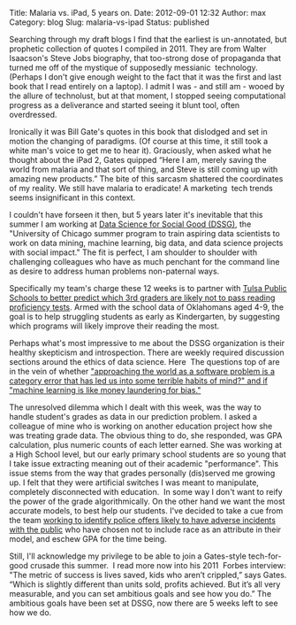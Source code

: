 Title: Malaria vs. iPad, 5 years on.
Date: 2012-09-01 12:32
Author: max
Category: blog
Slug: malaria-vs-ipad
Status: published

Searching through my draft blogs I find that the earliest is un-annotated, but prophetic collection of quotes I compiled in 2011. They are from Walter Isaacson's Steve Jobs biography, that too-strong dose of propaganda that turned me off of the mystique of supposedly messianic  technology. (Perhaps I don't give enough weight to the fact that it was the first and last book that I read entirely on a laptop). I admit I was - and still am - wooed by the allure of technolust, but at that moment, I stopped seeing computational progress as a deliverance and started seeing it blunt tool, often overdressed.

Ironically it was Bill Gate's quotes in this book that dislodged and set in motion the changing of paradigms. (Of course at this time, it still took a white man's voice to get me to hear it). Graciously, when asked what he thought about the iPad 2, Gates quipped “Here I am, merely saving the world from malaria and that sort of thing, and Steve is still coming up with amazing new products.” The bite of this sarcasm shattered the coordinates of my reality. We still have malaria to eradicate! A marketing  tech trends seems insignificant in this context.

I couldn't have forseen it then, but 5 years later it's inevitable that this summer I am working at [Data Science for Social Good (DSSG)](http://dssg.uchicago.edu/), the "University of Chicago summer program to train aspiring data scientists to work on data mining, machine learning, big data, and data science projects with social impact." The fit is perfect, I am shoulder to shoulder with challenging colleagues who have as much penchant for the command line as desire to address human problems non-paternal ways.

Specifically my team's charge these 12 weeks is to partner with [Tulsa Public Schools to better predict which 3rd graders are likely not to pass reading proficiency tests](https://dssg.uchicago.edu/project/predicting-students-that-will-struggle-academically-by-third-grade/). Armed with the school data of Oklahomans aged 4-9, the goal is to help struggling students as early as Kindergarten, by suggesting which programs will likely improve their reading the most.

Perhaps what's most impressive to me about the DSSG organization is their healthy skepticism and introspection. There are weekly required discussion sections around the ethics of data science. Here  The questions top of are in the vein of whether ["approaching the world as a software problem is a category error that has led us into some terrible habits of mind?" and if "machine learning is like money laundering for bias."](http://idlewords.com/talks/sase_panel.htm)

The unresolved dilemma which I dealt with this week, was the way to handle student's grades as data in our prediction problem. I asked a colleague of mine who is working on another education project how she was treating grade data. The obvious thing to do, she responded, was GPA calculation, plus numeric counts of each letter earned. She was working at a High School level, but our early primary school students are so young that I take issue extracting meaning out of their academic "performance". This issue stems from the way that grades personally (dis)served me growing up. I felt that they were artificial switches I was meant to manipulate, completely disconnected with education.  In some way I don't want to reify the power of the grade algorithmically. On the other hand we want the most accurate models, to best help our students. I've decided to take a cue from the team [working to identify police offers likely to have adverse incidents with the public](http://www.npr.org/sections/alltechconsidered/2016/07/19/486499835/can-big-data-help-head-off-police-misconduct) who have chosen not to include race as an attribute in their model, and eschew GPA for the time being.

Still, I'll acknowledge my privilege to be able to join a Gates-style tech-for-good crusade this summer.  I read more now into his 2011  Forbes interview: "The metric of success is lives saved, kids who aren’t crippled,” says Gates. “Which is slightly different than units sold, profits achieved. But it’s all very measurable, and you can set ambitious goals and see how you do.” The ambitious goals have been set at DSSG, now there are 5 weeks left to see how we do.
